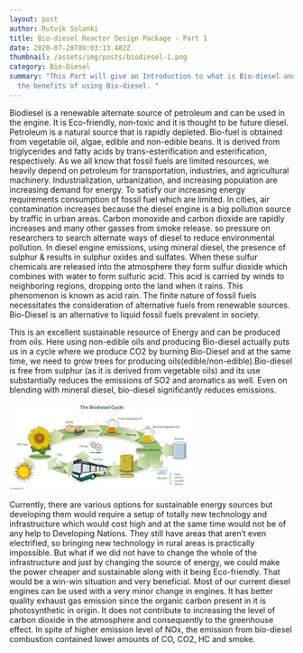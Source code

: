 ```yaml
---
layout: post
author: Rutvik Solanki
title: Bio-diesel Reactor Design Package - Part 1
date: 2020-07-28T09:03:13.482Z
thumbnail: /assets/img/posts/biodiesel-1.png
category: Bio-Diesel
summary: "This Part will give an Introduction to what is Bio-diesel and what are
  the benefits of using Bio-diesel. "
---
```

Biodiesel is a renewable alternate source of petroleum and can be used in the engine. It is Eco-friendly, non-toxic and it is thought to be future diesel. Petroleum is a natural source that is rapidly depleted. Bio-fuel is obtained from vegetable oil, algae, edible and non-edible beans. It is derived from triglycerides and fatty acids by trans-esterification and esterification, respectively. As we all know that fossil fuels are limited resources, we heavily depend on petroleum for transportation, industries, and agricultural machinery. Industrialization, urbanization, and increasing population are increasing demand for energy. To satisfy our increasing energy requirements consumption of fossil fuel which are limited. In cities, air contamination increases because the diesel engine is a big pollution source by traffic in urban areas. Carbon monoxide and carbon dioxide are rapidly increases and many other gasses from smoke release. so pressure on researchers to search alternate ways of diesel to reduce environmental pollution. In diesel engine emissions, using mineral diesel, the presence of sulphur & results in sulphur oxides and sulfates. When these sulfur chemicals are released into the atmosphere they form sulfur dioxide which combines with water to form sulfuric acid. This acid is carried by winds to neighboring regions, dropping onto the land when it rains. This phenomenon is known as acid rain. The finite nature of fossil fuels necessitates the consideration of alternative fuels from renewable sources. Bio-Diesel is an alternative to liquid fossil fuels prevalent in society.

This is an excellent sustainable resource of Energy and can be produced from oils. Here
using non-edible oils and producing Bio-diesel actually puts us in a cycle where we produce
CO2 by burning Bio-Diesel and at the same time, we need to grow trees for producing
oils(edible/non-edible).Bio-diesel is free from sulphur (as it is derived from vegetable oils) and its use substantially reduces the emissions of SO2 and aromatics as well. Even on blending with mineral diesel, bio-diesel significantly reduces emissions.

![Sustainable chain](/assets/img/posts/sustainable.jfif "Sustainable chain of Biodiesel")


Currently, there are various options for sustainable energy sources but developing them
would require a setup of totally new technology and infrastructure which would cost high
and at the same time would not be of any help to Developing Nations. They still have
areas that aren’t even electrified, so bringing new technology in rural areas is practically impossible. But what if we did not have to change the whole of the infrastructure and just by
changing the source of energy, we could make the power cheaper and sustainable along with
it being Eco-friendly. That would be a win-win situation and very beneficial.
Most of our current diesel engines can be used with a very minor change in engines. It has better quality exhaust gas emission since the organic carbon present in it is photosynthetic in origin. It does not contribute to increasing the level of carbon dioxide in the atmosphere and consequently to the greenhouse effect. In spite of higher emission level of NOx, the emission from bio-diesel combustion contained lower amounts of CO, CO2, HC and smoke.